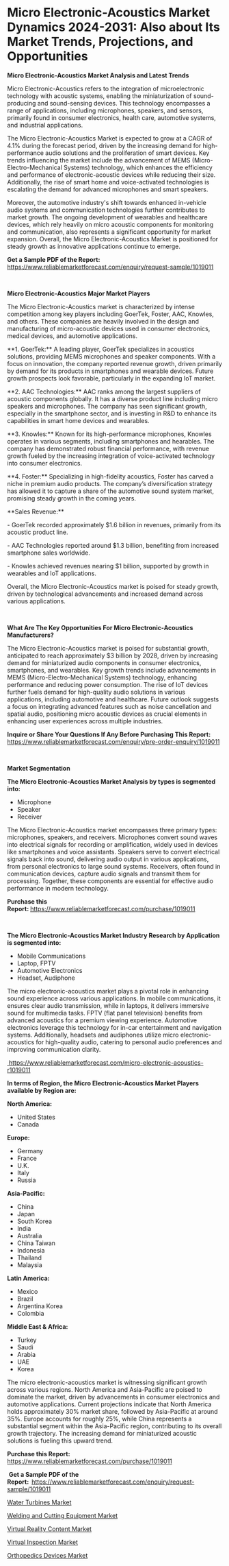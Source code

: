 <p><h1>Micro Electronic-Acoustics Market Dynamics 2024-2031: Also about Its Market Trends, Projections, and Opportunities</h1></p><p><strong>Micro Electronic-Acoustics Market Analysis and Latest Trends</strong></p>
<p><p>Micro Electronic-Acoustics refers to the integration of microelectronic technology with acoustic systems, enabling the miniaturization of sound-producing and sound-sensing devices. This technology encompasses a range of applications, including microphones, speakers, and sensors, primarily found in consumer electronics, health care, automotive systems, and industrial applications. </p><p>The Micro Electronic-Acoustics Market is expected to grow at a CAGR of 4.1% during the forecast period, driven by the increasing demand for high-performance audio solutions and the proliferation of smart devices. Key trends influencing the market include the advancement of MEMS (Micro-Electro-Mechanical Systems) technology, which enhances the efficiency and performance of electronic-acoustic devices while reducing their size. Additionally, the rise of smart home and voice-activated technologies is escalating the demand for advanced microphones and smart speakers. </p><p>Moreover, the automotive industry's shift towards enhanced in-vehicle audio systems and communication technologies further contributes to market growth. The ongoing development of wearables and healthcare devices, which rely heavily on micro acoustic components for monitoring and communication, also represents a significant opportunity for market expansion. Overall, the Micro Electronic-Acoustics Market is positioned for steady growth as innovative applications continue to emerge.</p></p>
<p><strong>Get a Sample PDF of the Report:&nbsp;</strong> <a href="https://www.reliablemarketforecast.com/enquiry/request-sample/1019011?utm_campaign=1082&utm_medium=2&utm_source=Github&utm_content=ia&utm_term=17112024&utm_id=micro-electronic-acoustics">https://www.reliablemarketforecast.com/enquiry/request-sample/1019011</a></p>
<p>&nbsp;</p>
<p><strong>Micro Electronic-Acoustics Major Market Players</strong></p>
<p><p>The Micro Electronic-Acoustics market is characterized by intense competition among key players including GoerTek, Foster, AAC, Knowles, and others. These companies are heavily involved in the design and manufacturing of micro-acoustic devices used in consumer electronics, medical devices, and automotive applications.</p><p>**1. GoerTek:** A leading player, GoerTek specializes in acoustics solutions, providing MEMS microphones and speaker components. With a focus on innovation, the company reported revenue growth, driven primarily by demand for its products in smartphones and wearable devices. Future growth prospects look favorable, particularly in the expanding IoT market.</p><p>**2. AAC Technologies:** AAC ranks among the largest suppliers of acoustic components globally. It has a diverse product line including micro speakers and microphones. The company has seen significant growth, especially in the smartphone sector, and is investing in R&D to enhance its capabilities in smart home devices and wearables.</p><p>**3. Knowles:** Known for its high-performance microphones, Knowles operates in various segments, including smartphones and hearables. The company has demonstrated robust financial performance, with revenue growth fueled by the increasing integration of voice-activated technology into consumer electronics.</p><p>**4. Foster:** Specializing in high-fidelity acoustics, Foster has carved a niche in premium audio products. The company’s diversification strategy has allowed it to capture a share of the automotive sound system market, promising steady growth in the coming years.</p><p>**Sales Revenue:** </p><p>- GoerTek recorded approximately $1.6 billion in revenues, primarily from its acoustic product line.</p><p>- AAC Technologies reported around $1.3 billion, benefiting from increased smartphone sales worldwide.</p><p>- Knowles achieved revenues nearing $1 billion, supported by growth in wearables and IoT applications.</p><p>Overall, the Micro Electronic-Acoustics market is poised for steady growth, driven by technological advancements and increased demand across various applications.</p></p>
<p>&nbsp;</p>
<p><strong>What Are The Key Opportunities For Micro Electronic-Acoustics Manufacturers?</strong></p>
<p><p>The Micro Electronic-Acoustics market is poised for substantial growth, anticipated to reach approximately $3 billion by 2028, driven by increasing demand for miniaturized audio components in consumer electronics, smartphones, and wearables. Key growth trends include advancements in MEMS (Micro-Electro-Mechanical Systems) technology, enhancing performance and reducing power consumption. The rise of IoT devices further fuels demand for high-quality audio solutions in various applications, including automotive and healthcare. Future outlook suggests a focus on integrating advanced features such as noise cancellation and spatial audio, positioning micro acoustic devices as crucial elements in enhancing user experiences across multiple industries.</p></p>
<p><strong>Inquire or Share Your Questions If Any Before Purchasing This Report:</strong> <a href="https://www.reliablemarketforecast.com/enquiry/pre-order-enquiry/1019011?utm_campaign=1082&utm_medium=2&utm_source=Github&utm_content=ia&utm_term=17112024&utm_id=micro-electronic-acoustics">https://www.reliablemarketforecast.com/enquiry/pre-order-enquiry/1019011</a></p>
<p>&nbsp;</p>
<p><strong>Market Segmentation</strong></p>
<p><strong>The Micro Electronic-Acoustics Market Analysis by types is segmented into:</strong></p>
<p><ul><li>Microphone</li><li>Speaker</li><li>Receiver</li></ul></p>
<p><p>The Micro Electronic-Acoustics market encompasses three primary types: microphones, speakers, and receivers. Microphones convert sound waves into electrical signals for recording or amplification, widely used in devices like smartphones and voice assistants. Speakers serve to convert electrical signals back into sound, delivering audio output in various applications, from personal electronics to large sound systems. Receivers, often found in communication devices, capture audio signals and transmit them for processing. Together, these components are essential for effective audio performance in modern technology.</p></p>
<p><strong>Purchase this Report:&nbsp;</strong><a href="https://www.reliablemarketforecast.com/purchase/1019011?utm_campaign=1082&utm_medium=2&utm_source=Github&utm_content=ia&utm_term=17112024&utm_id=micro-electronic-acoustics">https://www.reliablemarketforecast.com/purchase/1019011</a></p>
<p>&nbsp;</p>
<p><strong>The Micro Electronic-Acoustics Market Industry Research by Application is segmented into:</strong></p>
<p><ul><li>Mobile Communications</li><li>Laptop, FPTV</li><li>Automotive Electronics</li><li>Headset, Audiphone</li></ul></p>
<p><p>The micro electronic-acoustics market plays a pivotal role in enhancing sound experience across various applications. In mobile communications, it ensures clear audio transmission, while in laptops, it delivers immersive sound for multimedia tasks. FPTV (flat panel television) benefits from advanced acoustics for a premium viewing experience. Automotive electronics leverage this technology for in-car entertainment and navigation systems. Additionally, headsets and audiphones utilize micro electronic-acoustics for high-quality audio, catering to personal audio preferences and improving communication clarity.</p></p>
<p><a href="https://www.reliablemarketforecast.com/micro-electronic-acoustics-r1019011?utm_campaign=1082&utm_medium=2&utm_source=Github&utm_content=ia&utm_term=17112024&utm_id=micro-electronic-acoustics">&nbsp;https://www.reliablemarketforecast.com/micro-electronic-acoustics-r1019011</a></p>
<p><strong>In terms of Region, the Micro Electronic-Acoustics Market Players available by Region are:</strong></p>
<p>
    <p> <strong> North America: </strong>
        <ul>
            <li>United States</li>
            <li>Canada</li>
        </ul>
        </p> 
    <p> <strong> Europe: </strong>
        <ul>
            <li>Germany</li>
            <li>France</li>
            <li>U.K.</li>
            <li>Italy</li>
            <li>Russia</li>
        </ul>
        </p> 
    <p> <strong> Asia-Pacific: </strong>
        <ul>
            <li>China</li>
            <li>Japan</li>
            <li>South Korea</li>
            <li>India</li>
            <li>Australia</li>
            <li>China Taiwan</li>
            <li>Indonesia</li>
            <li>Thailand</li>
            <li>Malaysia</li>
        </ul>
        </p> 
    <p> <strong> Latin America: </strong>
        <ul>
            <li>Mexico</li>
            <li>Brazil</li>
            <li>Argentina Korea</li>
            <li>Colombia</li>
        </ul>
        </p> 
    <p> <strong> Middle East & Africa: </strong>
        <ul>
            <li>Turkey</li>
            <li>Saudi</li>
            <li>Arabia</li>
            <li>UAE</li>
            <li>Korea</li>
        </ul>
    </p>
    </p>
<p><p>The micro electronic-acoustics market is witnessing significant growth across various regions. North America and Asia-Pacific are poised to dominate the market, driven by advancements in consumer electronics and automotive applications. Current projections indicate that North America holds approximately 30% market share, followed by Asia-Pacific at around 35%. Europe accounts for roughly 25%, while China represents a substantial segment within the Asia-Pacific region, contributing to its overall growth trajectory. The increasing demand for miniaturized acoustic solutions is fueling this upward trend.</p></p>
<p><strong>Purchase this Report: </strong><a href="https://www.reliablemarketforecast.com/purchase/1019011?utm_campaign=1082&utm_medium=2&utm_source=Github&utm_content=ia&utm_term=17112024&utm_id=micro-electronic-acoustics">https://www.reliablemarketforecast.com/purchase/1019011</a></p>
<p>&nbsp;<strong>Get a Sample PDF of the Report:&nbsp;&nbsp;</strong><a href="https://www.reliablemarketforecast.com/enquiry/request-sample/1019011?utm_campaign=1082&utm_medium=2&utm_source=Github&utm_content=ia&utm_term=17112024&utm_id=micro-electronic-acoustics">https://www.reliablemarketforecast.com/enquiry/request-sample/1019011</a></p>
<p><strong></strong></p>
<p><p><a href="https://www.linkedin.com/pulse/water-turbines-market-segmentation-in-depth-analysis-power-m0cte?utm_campaign=1082&utm_medium=2&utm_source=Github&utm_content=ia&utm_term=17112024&utm_id=micro-electronic-acoustics">Water Turbines Market</a></p><p><a href="https://www.linkedin.com/pulse/exploring-welding-cutting-equipment-market-dynamics-tl7de?utm_campaign=1082&utm_medium=2&utm_source=Github&utm_content=ia&utm_term=17112024&utm_id=micro-electronic-acoustics">Welding and Cutting Equipment Market</a></p><p><a href="https://issuu.com/reportprime-2/docs/virtual-reality-content-market-size_e5aaef1da373e6?utm_campaign=1082&utm_medium=2&utm_source=Github&utm_content=ia&utm_term=17112024&utm_id=micro-electronic-acoustics">Virtual Reality Content Market</a></p><p><a href="https://issuu.com/reportprime-2/docs/virtual-inspection-market-size-2030_7b4c009ca0b042?utm_campaign=1082&utm_medium=2&utm_source=Github&utm_content=ia&utm_term=17112024&utm_id=micro-electronic-acoustics">Virtual Inspection Market</a></p><p><a href="https://github.com/NorbertYates/Market-Research-Report-List-7/blob/main/orthopedics-devices-market.md?utm_campaign=1082&utm_medium=2&utm_source=Github&utm_content=ia&utm_term=17112024&utm_id=micro-electronic-acoustics">Orthopedics Devices Market</a></p></p>